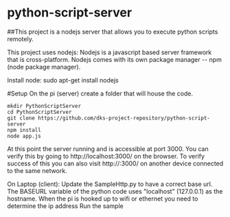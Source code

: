 # python-script-server
##This project is a nodejs server that allows you to execute python scripts remotely.

This project uses nodejs:
Nodejs is a javascript based server framework that is cross-platform.
Nodejs comes with its own package manager -- npm (node package manager).

Install node:
    sudo apt-get install nodejs


#Setup
On the pi (server) create a folder that will house the code.

```	
mkdir PythonScriptServer
cd PythonScriptServer
git clone https://github.com/dks-project-repository/python-script-server
npm install
node app.js
```

At this point the server running and is accessible at port 3000.
You can verify this by going to http://localhost:3000/ on the browser.
To verify success of this you can also visit http://<ipAddress>:3000/ on another device connected to the same network.
	
On Laptop (client):
	Update the SampleHttp.py to have a correct base url.
	The BASEURL variable of the python code uses "localhost" (127.0.0.1) as the hostname. 
	When the pi is hooked up to wifi or ethernet you need to determine the ip address
	Run the sample 
